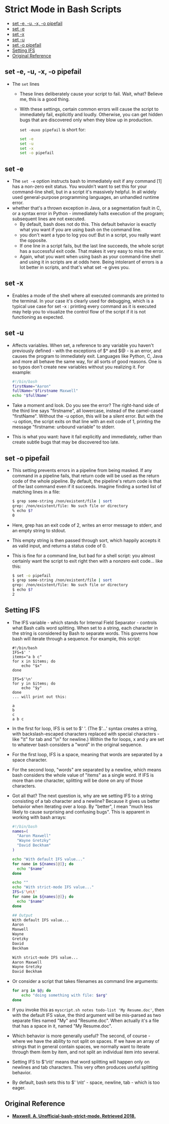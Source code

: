 # Strict Mode in Bash Scripts

- [set -e, -u, -x, -o pipefail](#set--e--u--x--o-pipefail)
- [set -e](#set--e)
- [set -x](#set--x)
- [set -u](#set--u)
- [set -o pipefail](#set--o-pipefail)
- [Setting IFS](#setting-ifs)
- [Original Reference](#original-reference)

## set -e, -u, -x, -o pipefail

- The `set` lines
  - These lines deliberately cause your script to fail. Wait, what? Believe me, this is a good thing.
  - With these settings, certain common errors will cause the script to immediately fail, explicitly and loudly. Otherwise, you can get hidden bugs that are discovered only when they blow up in production.

    `set -euxo pipefail` is short for:

    ```bash
    set -e
    set -u
    set -x
    set -o pipefail
    ```

## set -e

- The `set -e` option instructs bash to immediately exit if any command [1] has a non-zero exit status. You wouldn't want to set this for your command-line shell, but in a script it's massively helpful. In all widely used general-purpose programming languages, an unhandled runtime error.
- whether that's a thrown exception in Java, or a segmentation fault in C, or a syntax error in Python - immediately halts execution of the program; subsequent lines are not executed.
  - By default, bash does not do this. This default behavior is exactly what you want if you are using bash on the command line.
  - you don't want a typo to log you out! But in a script, you really want the opposite.
  - If one line in a script fails, but the last line succeeds, the whole script has a successful exit code. That makes it very easy to miss the error.
  - Again, what you want when using bash as your command-line shell and using it in scripts are at odds here. Being intolerant of errors is a lot better in scripts, and that's what set -e gives you.

## set -x

- Enables a mode of the shell where all executed commands are printed to the terminal. In your case it's clearly used for debugging, which is a typical use case for set -x : printing every command as it is executed may help you to visualize the control flow of the script if it is not functioning as expected.

## set -u

- Affects variables. When set, a reference to any variable you haven't previously defined - with the exceptions of $* and $@ - is an error, and causes the program to immediately exit. Languages like Python, C, Java and more all behave the same way, for all sorts of good reasons. One is so typos don't create new variables without you realizing it. For example:

    ```bash
    #!/bin/bash
    firstName="Aaron"
    fullName="$firstname Maxwell"
    echo "$fullName"
    ```

- Take a moment and look. Do you see the error? The right-hand side of the third line says "firstname", all lowercase, instead of the camel-cased "firstName". Without the -u option, this will be a silent error. But with the -u option, the script exits on that line with an exit code of 1, printing the message "firstname: unbound variable" to stderr.
- This is what you want: have it fail explicitly and immediately, rather than create subtle bugs that may be discovered too late.

## set -o pipefail

- This setting prevents errors in a pipeline from being masked. If any command in a pipeline fails, that return code will be used as the return code of the whole pipeline. By default, the pipeline's return code is that of the last command even if it succeeds. Imagine finding a sorted list of matching lines in a file:

    ```bash
    $ grep some-string /non/existent/file | sort
    grep: /non/existent/file: No such file or directory
    % echo $?
    0
    ```

- Here, grep has an exit code of 2, writes an error message to stderr, and an empty string to stdout.
- This empty string is then passed through sort, which happily accepts it as valid input, and returns a status code of 0.
- This is fine for a command line, but bad for a shell script: you almost certainly want the script to exit right then with a nonzero exit code... like this:

    ```bash
    $ set -o pipefail
    $ grep some-string /non/existent/file | sort
    grep: /non/existent/file: No such file or directory
    $ echo $?
    2
    ```

## Setting IFS

- The IFS variable - which stands for Internal Field Separator - controls what Bash calls word splitting. When set to a string, each character in the string is considered by Bash to separate words. This governs how bash will iterate through a sequence. For example, this script:

    ```shell
    #!/bin/bash
    IFS=$' '
    items="a b c"
    for x in $items; do
        echo "$x"
    done

    IFS=$'\n'
    for y in $items; do
        echo "$y"
    done
    ... will print out this:

    a
    b
    c
    a b c
    ```

- In the first for loop, IFS is set to $' '. (The $'...' syntax creates a string, with backslash-escaped characters replaced with special characters - like "\t" for tab and "\n" for newline.) Within the for loops, x and y are set to whatever bash considers a "word" in the original sequence.
- For the first loop, IFS is a space, meaning that words are separated by a space character.
- For the second loop, "words" are separated by a newline, which means bash considers the whole value of "items" as a single word. If IFS is more than one character, splitting will be done on any of those characters.
- Got all that? The next question is, why are we setting IFS to a string consisting of a tab character and a newline? Because it gives us better behavior when iterating over a loop. By "better", I mean "much less likely to cause surprising and confusing bugs". This is apparent in working with bash arrays:

    ```bash
    #!/bin/bash
    names=(
      "Aaron Maxwell"
      "Wayne Gretzky"
      "David Beckham"
    )

    echo "With default IFS value..."
    for name in ${names[@]}; do
      echo "$name"
    done

    echo ""
    echo "With strict-mode IFS value..."
    IFS=$'\n\t'
    for name in ${names[@]}; do
      echo "$name"
    done
    ```

    ```bash
    ## Output
    With default IFS value...
    Aaron
    Maxwell
    Wayne
    Gretzky
    David
    Beckham

    With strict-mode IFS value...
    Aaron Maxwell
    Wayne Gretzky
    David Beckham
    ```

- Or consider a script that takes filenames as command line arguments:

    ```bash
    for arg in $@; do
        echo "doing something with file: $arg"
    done
    ```

- If you invoke this as `myscript.sh notes todo-list 'My Resume.doc'`, then with the default IFS value, the third argument will be mis-parsed as two separate files named "My" and "Resume.doc". When actually it's a file that has a space in it, named "My Resume.doc".

- Which behavior is more generally useful? The second, of course - where we have the ability to not split on spaces. If we have an array of strings that in general contain spaces, we normally want to iterate through them item by item, and not split an individual item into several.

- Setting IFS to $'\n\t' means that word splitting will happen only on newlines and tab characters. This very often produces useful splitting behavior.
- By default, bash sets this to $' \n\t' - space, newline, tab - which is too eager.

## Original Reference

- **[Maxwell, A. Unofficial-bash-strict-mode. Retrieved 2018.](http://redsymbol.net/articles/unofficial-bash-strict-mode/)**

